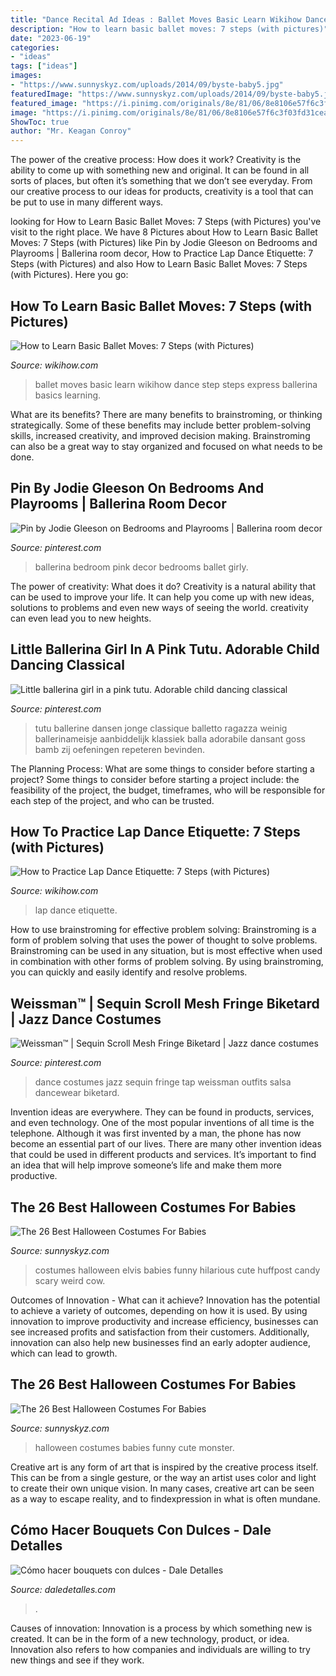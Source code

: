 ```yaml
---
title: "Dance Recital Ad Ideas : Ballet Moves Basic Learn Wikihow Dance Step Steps Express Ballerina Basics Learning"
description: "How to learn basic ballet moves: 7 steps (with pictures)"
date: "2023-06-19"
categories:
- "ideas"
tags: ["ideas"]
images:
- "https://www.sunnyskyz.com/uploads/2014/09/byste-baby5.jpg"
featuredImage: "https://www.sunnyskyz.com/uploads/2014/09/byste-baby5.jpg"
featured_image: "https://i.pinimg.com/originals/8e/81/06/8e8106e57f6c3f03fd31cea5016bc366.jpg"
image: "https://i.pinimg.com/originals/8e/81/06/8e8106e57f6c3f03fd31cea5016bc366.jpg"
ShowToc: true
author: "Mr. Keagan Conroy"
---
```



The power of the creative process: How does it work?
Creativity is the ability to come up with something new and original. It can be found in all sorts of places, but often it’s something that we don’t see everyday. From our creative process to our ideas for products, creativity is a tool that can be put to use in many different ways.

	

		
looking for How to Learn Basic Ballet Moves: 7 Steps (with Pictures) you've visit to the right place. We have 8 Pictures about How to Learn Basic Ballet Moves: 7 Steps (with Pictures) like Pin by Jodie Gleeson on Bedrooms and Playrooms | Ballerina room decor, How to Practice Lap Dance Etiquette: 7 Steps (with Pictures) and also How to Learn Basic Ballet Moves: 7 Steps (with Pictures). Here you go:
		
    
## How To Learn Basic Ballet Moves: 7 Steps (with Pictures)

<img loading=lazy src="http://www.wikihow.com/images/9/9c/Learn-Basic-Ballet-Moves-Step-7.jpg" onerror="this.onerror=null;this.src='https://tse1.mm.bing.net/th?id=OIP.bgzypu1uRjBQd7sMJJ7cowHaFj&amp;pid=15.1';" alt="How to Learn Basic Ballet Moves: 7 Steps (with Pictures)">

_Source: wikihow.com_

>ballet moves basic learn wikihow dance step steps express ballerina basics learning. 

	

What are its benefits?
There are many benefits to brainstroming, or thinking strategically. Some of these benefits may include better problem-solving skills, increased creativity, and improved decision making. Brainstroming can also be a great way to stay organized and focused on what needs to be done.

    
## Pin By Jodie Gleeson On Bedrooms And Playrooms | Ballerina Room Decor

<img loading=lazy src="https://i.pinimg.com/originals/8e/81/06/8e8106e57f6c3f03fd31cea5016bc366.jpg" onerror="this.onerror=null;this.src='https://tse3.mm.bing.net/th?id=OIP.UFSmQH5IflXJEwALj6jIxwHaFW&amp;pid=15.1';" alt="Pin by Jodie Gleeson on Bedrooms and Playrooms | Ballerina room decor">

_Source: pinterest.com_

>ballerina bedroom pink decor bedrooms ballet girly. 

	

The power of creativity: What does it do?
Creativity is a natural ability that can be used to improve your life. It can help you come up with new ideas, solutions to problems and even new ways of seeing the world. creativity can even lead you to new heights.

    
## Little Ballerina Girl In A Pink Tutu. Adorable Child Dancing Classical

<img loading=lazy src="https://i.pinimg.com/736x/b9/08/ff/b908ff55ae4db9e48ce43f570fb4d4a2.jpg" onerror="this.onerror=null;this.src='https://tse1.mm.bing.net/th?id=OIP.fbM9XbH2SPWxLewjaeYjdwHaLH&amp;pid=15.1';" alt="Little ballerina girl in a pink tutu. Adorable child dancing classical">

_Source: pinterest.com_

>tutu ballerine dansen jonge classique balletto ragazza weinig ballerinameisje aanbiddelijk klassiek balla adorabile dansant goss bamb zij oefeningen repeteren bevinden. 

	

The Planning Process: What are some things to consider before starting a project?
Some things to consider before starting a project include: the feasibility of the project, the budget, timeframes, who will be responsible for each step of the project, and who can be trusted.

    
## How To Practice Lap Dance Etiquette: 7 Steps (with Pictures)

<img loading=lazy src="http://www.wikihow.com/images/7/74/WP_20150109_028.jpg" onerror="this.onerror=null;this.src='https://tse1.mm.bing.net/th?id=OIP.iEQaXoUNdEbuRbprLfCDEQHaEK&amp;pid=15.1';" alt="How to Practice Lap Dance Etiquette: 7 Steps (with Pictures)">

_Source: wikihow.com_

>lap dance etiquette. 

	

How to use brainstroming for effective problem solving:
Brainstroming is a form of problem solving that uses the power of thought to solve problems. Brainstroming can be used in any situation, but is most effective when used in combination with other forms of problem solving. By using brainstroming, you can quickly and easily identify and resolve problems.

    
## Weissman™ | Sequin Scroll Mesh Fringe Biketard | Jazz Dance Costumes

<img loading=lazy src="https://i.pinimg.com/736x/36/dd/ce/36ddceacceaef9099a2399d48c16a014--tap-costumes-dance-stuff.jpg" onerror="this.onerror=null;this.src='https://tse4.mm.bing.net/th?id=OIP.DpvyEAY1I4gkNuRwUVdLFQHaK2&amp;pid=15.1';" alt="Weissman™ | Sequin Scroll Mesh Fringe Biketard | Jazz dance costumes">

_Source: pinterest.com_

>dance costumes jazz sequin fringe tap weissman outfits salsa dancewear biketard. 

	

Invention ideas are everywhere. They can be found in products, services, and even technology. One of the most popular inventions of all time is the telephone. Although it was first invented by a man, the phone has now become an essential part of our lives. There are many other invention ideas that could be used in different products and services. It’s important to find an idea that will help improve someone’s life and make them more productive.

    
## The 26 Best Halloween Costumes For Babies

<img loading=lazy src="https://www.sunnyskyz.com/uploads/2014/09/byste-baby5.jpg" onerror="this.onerror=null;this.src='https://tse2.mm.bing.net/th?id=OIP.6dahfQlqT3_-0DdAyjd-8gHaLC&amp;pid=15.1';" alt="The 26 Best Halloween Costumes For Babies">

_Source: sunnyskyz.com_

>costumes halloween elvis babies funny hilarious cute huffpost candy scary weird cow. 

	

Outcomes of Innovation - What can it achieve?
Innovation has the potential to achieve a variety of outcomes, depending on how it is used. By using innovation to improve productivity and increase efficiency, businesses can see increased profits and satisfaction from their customers. Additionally, innovation can also help new businesses find an early adopter audience, which can lead to growth.

    
## The 26 Best Halloween Costumes For Babies

<img loading=lazy src="https://www.sunnyskyz.com/uploads/2014/09/qalnv-baby15.jpg" onerror="this.onerror=null;this.src='https://tse1.mm.bing.net/th?id=OIP.0T0i8e_sYcCiOACbxfWrxQHaLH&amp;pid=15.1';" alt="The 26 Best Halloween Costumes For Babies">

_Source: sunnyskyz.com_

>halloween costumes babies funny cute monster. 

	

Creative art is any form of art that is inspired by the creative process itself. This can be from a single gesture, or the way an artist uses color and light to create their own unique vision. In many cases, creative art can be seen as a way to escape reality, and to findexpression in what is often mundane.

    
## Cómo Hacer Bouquets Con Dulces - Dale Detalles

<img loading=lazy src="https://i0.wp.com/www.daledetalles.com/wp-content/uploads/2017/02/bouquet-con-dulces9.jpg" onerror="this.onerror=null;this.src='https://tse2.mm.bing.net/th?id=OIP.PZ0N9WgdFDRrcA_PURyt7wHaMY&amp;pid=15.1';" alt="Cómo hacer bouquets con dulces - Dale Detalles">

_Source: daledetalles.com_

>. 

	

Causes of innovation:
Innovation is a process by which something new is created. It can be in the form of a new technology, product, or idea. Innovation also refers to how companies and individuals are willing to try new things and see if they work.

